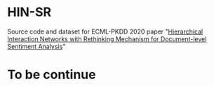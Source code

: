 # HIN-SR
Source code and dataset for ECML-PKDD 2020 paper "[Hierarchical Interaction Networks with Rethinking Mechanism for Document-level Sentiment Analysis](https://arxiv.org/abs/2007.08445)"

# To be continue
